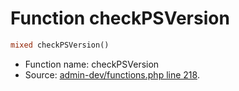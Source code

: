 Function checkPSVersion
===========================





```php
mixed checkPSVersion()
```

* Function name: checkPSVersion
* Source: [admin-dev/functions.php line 218](https://github.com/PrestaShop/PrestaShop/blob/1.5.1.0/admin-dev/functions.php#L218).

